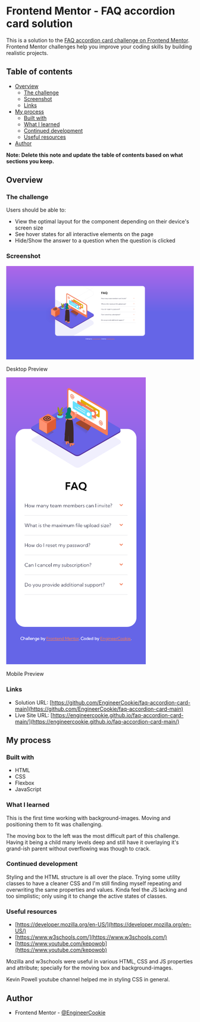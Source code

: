 # Frontend Mentor - FAQ accordion card solution

This is a solution to the [FAQ accordion card challenge on Frontend Mentor](https://www.frontendmentor.io/challenges/faq-accordion-card-XlyjD0Oam). Frontend Mentor challenges help you improve your coding skills by building realistic projects. 

## Table of contents

- [Overview](#overview)
  - [The challenge](#the-challenge)
  - [Screenshot](#screenshot)
  - [Links](#links)
- [My process](#my-process)
  - [Built with](#built-with)
  - [What I learned](#what-i-learned)
  - [Continued development](#continued-development)
  - [Useful resources](#useful-resources)
- [Author](#author)

**Note: Delete this note and update the table of contents based on what sections you keep.**

## Overview

### The challenge

Users should be able to:

- View the optimal layout for the component depending on their device's screen size
- See hover states for all interactive elements on the page
- Hide/Show the answer to a question when the question is clicked

### Screenshot

![](screenshot/desktop%20preview.png)

Desktop Preview

![](screenshot/mobile%20preview.png)

Mobile Preview


### Links

- Solution URL: [https://github.com/EngineerCookie/faq-accordion-card-main](https://github.com/EngineerCookie/faq-accordion-card-main)
- Live Site URL: [https://engineercookie.github.io/faq-accordion-card-main/](https://engineercookie.github.io/faq-accordion-card-main/)

## My process

### Built with

- HTML
- CSS
- Flexbox
- JavaScript


### What I learned

This is the first time working with background-images. Moving and positioning them to fit was challenging.

The moving box to the left was the most difficult part of this challenge. Having it being a child many levels deep and still have it overlaying it's grand-ish parent without overflowing was though to crack.

### Continued development

Styling and the HTML structure is all over the place. Trying some utility classes to have a cleaner CSS and I'm still finding myself repeating and overwriting the same properties and values. Kinda feel the JS lacking and too simplistic; only using it to change the active states of classes.

### Useful resources

- [https://developer.mozilla.org/en-US/](https://developer.mozilla.org/en-US/)
- [https://www.w3schools.com/](https://www.w3schools.com/)
- [https://www.youtube.com/kepowob](https://www.youtube.com/kepowob)

Mozilla and w3schools were useful in various HTML, CSS and JS properties and attribute; specially for the moving box and background-images.

Kevin Powell youtube channel helped me in styling CSS in general.

## Author

- Frontend Mentor - [@EngineerCookie](https://www.frontendmentor.io/profile/EngineerCookie)
